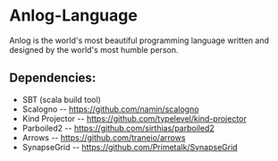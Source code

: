 # Anlog-Language

Anlog is the world's most beautiful programming language written and designed by the world's most humble person.

## Dependencies:
- SBT (scala build tool)
- Scalogno       --         https://github.com/namin/scalogno
- Kind Projector --         https://github.com/typelevel/kind-projector
- Parboiled2     --         https://github.com/sirthias/parboiled2
- Arrows         --         https://github.com/traneio/arrows
- SynapseGrid    --         https://github.com/Primetalk/SynapseGrid
